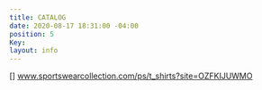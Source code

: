 ```yaml
---
title: CATALOG
date: 2020-08-17 18:31:00 -04:00
position: 5
Key: 
layout: info
---
```


[] www.sportswearcollection.com/ps/t_shirts?site=OZFKIJUWMO